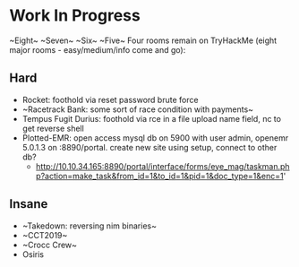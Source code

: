 # Work In Progress

~Eight~ ~Seven~ ~Six~ ~Five~ Four rooms remain on TryHackMe (eight major rooms - easy/medium/info come and go):

## Hard

- Rocket: foothold via reset password brute force 
- ~Racetrack Bank: some sort of race condition with payments~
- Tempus Fugit Durius: foothold via rce in a file upload name field, nc to get reverse shell
- Plotted-EMR: open access mysql db on 5900 with user admin, openemr 5.0.1.3 on :8890/portal. create new site using setup, connect to other db?
  - http://10.10.34.165:8890/portal/interface/forms/eye_mag/taskman.php?action=make_task&from_id=1&to_id=1&pid=1&doc_type=1&enc=1'

## Insane

- ~Takedown: reversing nim binaries~
- ~CCT2019~
- ~Crocc Crew~
- Osiris

